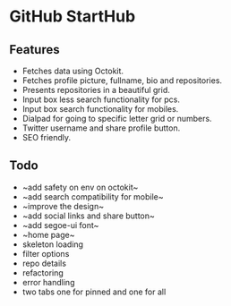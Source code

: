 # GitHub StartHub

## Features

- Fetches data using Octokit.
- Fetches profile picture, fullname, bio and repositories.
- Presents repositories in a beautiful grid.
- Input box less search functionality for pcs.
- Input box search functionality for mobiles.
- Dialpad for going to specific letter grid or numbers.
- Twitter username and share profile button.
- SEO friendly.

## Todo

- ~add safety on env on octokit~
- ~add search compatibility for mobile~
- ~improve the design~
- ~add social links and share button~
- ~add segoe-ui font~
- ~home page~
- skeleton loading
- filter options
- repo details
- refactoring
- error handling
- two tabs one for pinned and one for all
